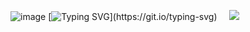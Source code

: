 
![image](https://github.com/user-attachments/assets/9a73f625-36d2-4531-888f-f405c0d4cd4a) 
[![Typing SVG](https://readme-typing-svg.demolab.com?font=franklin+gothic&duration=3555&pause=10&color=F7AC1D&background=263D5F00&center=true&width=435&lines=YOU+WON'T+LIVE+TO+SEE+THE+NEXT+DAY.)](https://git.io/typing-svg)
‎ ‎ ‎  ‎ ![](https://komarev.com/ghpvc/?username=marikinonlein4&label=SLEEPWALKERS&color=e5a141&style=for-the-badge&abbreviated=true)
